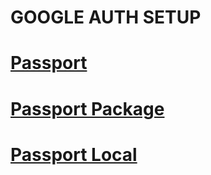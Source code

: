 # GOOGLE AUTH SETUP

# [Passport](https://www.passportjs.org)

# [Passport Package](https://www.passportjs.org/packages)

# [Passport Local](https://www.passportjs.org/packages/passport-local)
